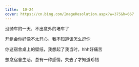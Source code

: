 ```yaml
---
title:  10-24
cover: https://cn.bing.com/ImageResolution.aspx?w=375&h=667
---
```

没骑车的一天，不出意外的堵车了

开组会你好像不太开心，我不知道该怎么逗你

你这宿舍桌上的壁纸，我想起了我当时，hhh好痛苦

想念宿舍生活，总有一种感情，失去了才知道珍惜